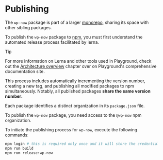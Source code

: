 # Publishing

The `wp-now` package is part of a larger [monorepo](https://github.com/WordPress/playground-tools), sharing its space with other sibling packages.

To publish the `wp-now` package to [npm](https://www.npmjs.com/package/@wp-now/wp-now), you must first understand the automated release process facilitated by lerna.

> [!TIP]
> For more information on Lerna and other tools used in Playground, check out the [Architecture overview](https://wordpress.github.io/wordpress-playground/architecture/index) chapter over on Playground's comprehensive documentation site.

This process includes automatically incrementing the version number, creating a new tag, and publishing all modified packages to npm simultaneously. Notably, all published packages **share the same version number**.

Each package identifies a distinct organization in its `package.json` file.

To publish the `wp-now` package, you need access to the `@wp-now` npm organization.

To initiate the publishing process for `wp-now`, execute the following commands:

```bash
npm login # this is required only once and it will store the credentials in ~/.npmrc file.
npm run build
npm run release:wp-now
```
